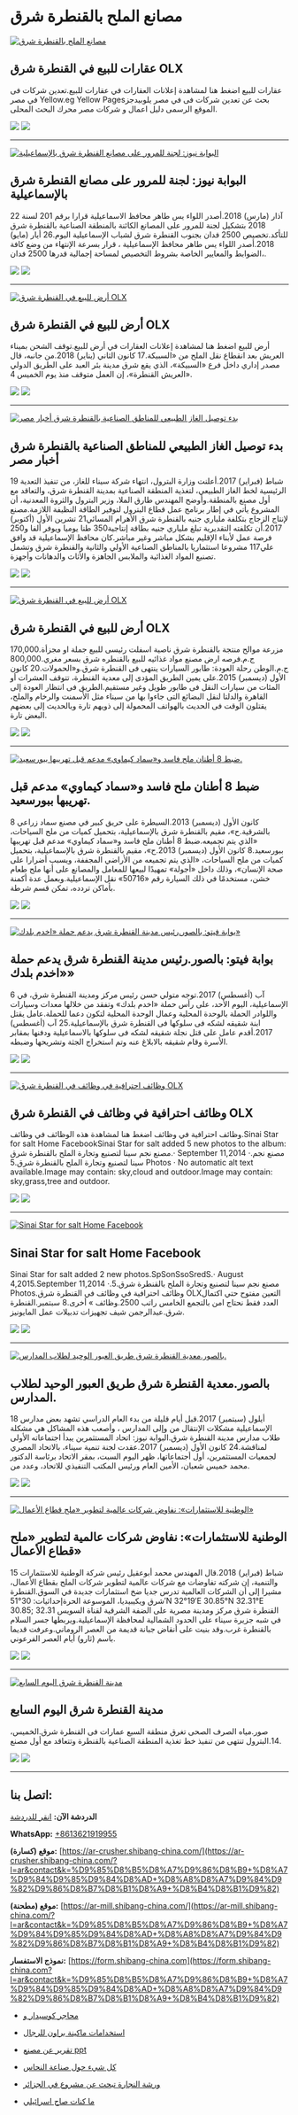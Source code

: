 # مصانع الملح بالقنطرة شرق

<a href="https://swt.shibang-china.com/?l=ar&img&k=%D9%85%D8%B5%D8%A7%D9%86%D8%B9+%D8%A7%D9%84%D9%85%D9%84%D8%AD+%D8%A8%D8%A7%D9%84%D9%82%D9%86%D8%B7%D8%B1%D8%A9+%D8%B4%D8%B1%D9%82" target="_blank">![مصانع الملح بالقنطرة شرق](http://static.shibang-china.com/all-800x300/1415.jpg)</a>

## عقارات للبيع في القنطرة شرق OLX
عقارات للبيع اضغط هنا لمشاهدة إعلانات العقارات في عقارات للبيع.تعدين شركات فى في مصر Yellow.eg Yellow Pagesبحث عن تعدين شركات فى في مصر يلوبيدجز الموقع الرسمى دليل اعمال و شركات مصر محرك البحث المحلى.


<a href="https://whatsapp.shibangsoft.com/WhatsApp.php" target="_blank" title="WhatsApp">![](http://static.shibang-china.com/icon/whatsapp.png)</a> <a href="https://swt.shibang-china.com/?l=ar&icon&k=%D9%85%D8%B5%D8%A7%D9%86%D8%B9+%D8%A7%D9%84%D9%85%D9%84%D8%AD+%D8%A8%D8%A7%D9%84%D9%82%D9%86%D8%B7%D8%B1%D8%A9+%D8%B4%D8%B1%D9%82" target="_blank">![](http://static.shibang-china.com/icon/chat-ar.png)</a>

---

<a href="https://swt.shibang-china.com/?l=ar&img&k=%D9%85%D8%B5%D8%A7%D9%86%D8%B9+%D8%A7%D9%84%D9%85%D9%84%D8%AD+%D8%A8%D8%A7%D9%84%D9%82%D9%86%D8%B7%D8%B1%D8%A9+%D8%B4%D8%B1%D9%82" target="_blank">![البوابة نيوز: لجنة للمرور على مصانع القنطرة شرق بالإسماعيلية](http://static.shibang-china.com/all-800x300/836.jpg)</a>

## البوابة نيوز: لجنة للمرور على مصانع القنطرة شرق بالإسماعيلية
22 آذار (مارس) 2018.أصدر اللواء يس طاهر محافظ الاسماعيلية قرارا برقم 201 لسنة 2018 بتشكيل لجنة للمرور على المصانع الكائنة بالمنطقة الصناعية بالقنطرة شرق للتأكد.تخصيص 2500 فدان بجنوب القنطرة شرق لشباب الإسماعيلية اليوم.26 أيار (مايو) 2018.أصدر اللواء يس طاهر محافظ الإسماعيلية ، قرار بسرعة الإنتهاء من وضع كافة الضوابط والمعايير الخاصة بشروط التخصيص لمساحة إجمالية قدرها 2500 فدان،.


<a href="https://whatsapp.shibangsoft.com/WhatsApp.php" target="_blank" title="WhatsApp">![](http://static.shibang-china.com/icon/whatsapp.png)</a> <a href="https://swt.shibang-china.com/?l=ar&icon&k=%D9%85%D8%B5%D8%A7%D9%86%D8%B9+%D8%A7%D9%84%D9%85%D9%84%D8%AD+%D8%A8%D8%A7%D9%84%D9%82%D9%86%D8%B7%D8%B1%D8%A9+%D8%B4%D8%B1%D9%82" target="_blank">![](http://static.shibang-china.com/icon/chat-ar.png)</a>

---

<a href="https://swt.shibang-china.com/?l=ar&img&k=%D9%85%D8%B5%D8%A7%D9%86%D8%B9+%D8%A7%D9%84%D9%85%D9%84%D8%AD+%D8%A8%D8%A7%D9%84%D9%82%D9%86%D8%B7%D8%B1%D8%A9+%D8%B4%D8%B1%D9%82" target="_blank">![أرض للبيع في القنطرة شرق OLX](http://static.shibang-china.com/all-800x300/6.jpg)</a>

## أرض للبيع في القنطرة شرق OLX
أرض للبيع اضغط هنا لمشاهدة إعلانات العقارات في أرض للبيع.توقف الشحن بميناء العريش بعد انقطاع نقل الملح من «السبيكة.17 كانون الثاني (يناير) 2018.من جانبه، قال مصدر إداري داخل فرع «السبيكة»، الذي يقع شرق مدينة بئر العبد على الطريق الدولي «العريش القنطرة»، إن العمل متوقف منذ يوم الخميس 4.


<a href="https://whatsapp.shibangsoft.com/WhatsApp.php" target="_blank" title="WhatsApp">![](http://static.shibang-china.com/icon/whatsapp.png)</a> <a href="https://swt.shibang-china.com/?l=ar&icon&k=%D9%85%D8%B5%D8%A7%D9%86%D8%B9+%D8%A7%D9%84%D9%85%D9%84%D8%AD+%D8%A8%D8%A7%D9%84%D9%82%D9%86%D8%B7%D8%B1%D8%A9+%D8%B4%D8%B1%D9%82" target="_blank">![](http://static.shibang-china.com/icon/chat-ar.png)</a>

---

<a href="https://swt.shibang-china.com/?l=ar&img&k=%D9%85%D8%B5%D8%A7%D9%86%D8%B9+%D8%A7%D9%84%D9%85%D9%84%D8%AD+%D8%A8%D8%A7%D9%84%D9%82%D9%86%D8%B7%D8%B1%D8%A9+%D8%B4%D8%B1%D9%82" target="_blank">![بدء توصيل الغاز الطبيعي للمناطق الصناعية بالقنطرة شرق أخبار مصر](http://static.shibang-china.com/all-800x300/1010.jpg)</a>

## بدء توصيل الغاز الطبيعي للمناطق الصناعية بالقنطرة شرق أخبار مصر
19 شباط (فبراير) 2017.أعلنت وزارة البترول، انتهاء شركة سيناء للغاز، من تنفيذ التعدية الرئيسية لخط الغاز الطبيعي، لتغذية المنطقة الصناعية بمدينة القنطرة شرق، والتعاقد مع أول مصنع بالمنطقة.وأوضح المهندس طارق الملا، وزير البترول والثروة المعدنية، أن المشروع يأتي في إطار برنامج عمل قطاع البترول لتوفير الطاقة النظيفة اللازمة.مصنع لإنتاج الزجاج بتكلفة ملياري جنيه بالقنطرة شرق الأهرام المسائي21 تشرين الأول (أكتوبر) 2017.أن تكلفته التقديرية تبلغ ملياري جنيه بطاقة إنتاجية350 طنا يوميا ويوفر ألفا و250 فرصة عمل لأبناء الإقليم بشكل مباشر وغير مباشر.كان محافظ الإسماعيلية قد وافق علي117 مشروعا استثماريا بالمناطق الصناعية الأولي والثانية والقنطرة شرق وتشمل تصنيع المواد الغذائية والملابس الجاهزة والأثاث والدهانات وأجهزة.


<a href="https://whatsapp.shibangsoft.com/WhatsApp.php" target="_blank" title="WhatsApp">![](http://static.shibang-china.com/icon/whatsapp.png)</a> <a href="https://swt.shibang-china.com/?l=ar&icon&k=%D9%85%D8%B5%D8%A7%D9%86%D8%B9+%D8%A7%D9%84%D9%85%D9%84%D8%AD+%D8%A8%D8%A7%D9%84%D9%82%D9%86%D8%B7%D8%B1%D8%A9+%D8%B4%D8%B1%D9%82" target="_blank">![](http://static.shibang-china.com/icon/chat-ar.png)</a>

---

<a href="https://swt.shibang-china.com/?l=ar&img&k=%D9%85%D8%B5%D8%A7%D9%86%D8%B9+%D8%A7%D9%84%D9%85%D9%84%D8%AD+%D8%A8%D8%A7%D9%84%D9%82%D9%86%D8%B7%D8%B1%D8%A9+%D8%B4%D8%B1%D9%82" target="_blank">![أرض للبيع في القنطرة شرق OLX](http://static.shibang-china.com/all-800x300/1222.jpg)</a>

## أرض للبيع في القنطرة شرق OLX
مزرعة موالح منتجة بالقنطرة شرق ناصية اسفلت رئيسى للبيع جملة او مجزأة.170,000 ج.م.فرصه ارض مصنع مواد غذائيه للبيع بالقنطره شرق بسعر مغري.800,000 ج.م.الوطن  رحلة العودة: طابور السيارات ينتهى فى القنطرة شرق.و«الحمولات.20 كانون الأول (ديسمبر) 2015.على يمين الطريق المؤدى إلى معدية القنطرة، تتوقف العشرات أو المئات من سيارات النقل فى طابور طويل وغير مستقيم.الطريق فى انتظار العودة إلى القاهرة والدلتا لنقل البضائع التى جاءوا بها من سيناء مثل الأسمنت والرخام والملح، يقتلون الوقت فى الحديث بالهواتف المحمولة إلى ذويهم تارة وبالحديث إلى بعضهم البعض تارة.


<a href="https://whatsapp.shibangsoft.com/WhatsApp.php" target="_blank" title="WhatsApp">![](http://static.shibang-china.com/icon/whatsapp.png)</a> <a href="https://swt.shibang-china.com/?l=ar&icon&k=%D9%85%D8%B5%D8%A7%D9%86%D8%B9+%D8%A7%D9%84%D9%85%D9%84%D8%AD+%D8%A8%D8%A7%D9%84%D9%82%D9%86%D8%B7%D8%B1%D8%A9+%D8%B4%D8%B1%D9%82" target="_blank">![](http://static.shibang-china.com/icon/chat-ar.png)</a>

---

<a href="https://swt.shibang-china.com/?l=ar&img&k=%D9%85%D8%B5%D8%A7%D9%86%D8%B9+%D8%A7%D9%84%D9%85%D9%84%D8%AD+%D8%A8%D8%A7%D9%84%D9%82%D9%86%D8%B7%D8%B1%D8%A9+%D8%B4%D8%B1%D9%82" target="_blank">![ضبط 8 أطنان ملح فاسد و«سماد كيماوي» مدعم قبل تهريبها ببورسعيد.](http://static.shibang-china.com/all-800x300/818.jpg)</a>

## ضبط 8 أطنان ملح فاسد و«سماد كيماوي» مدعم قبل تهريبها ببورسعيد.
8 كانون الأول (ديسمبر) 2013.السيطرة على حريق كبير في مصنع سماد زراعي بالشرقية.ح»، مقيم بالقنطرة شرق بالإسماعيلية، بتحميل كميات من ملح السياحات، «الذي يتم تجميعه.ضبط 8 أطنان ملح فاسد و«سماد كيماوي» مدعم قبل تهريبها ببورسعيد.8 كانون الأول (ديسمبر) 2013.ح»، مقيم بالقنطرة شرق بالإسماعيلية، بتحميل كميات من ملح السياحات، «الذي يتم تجميعه من الأراضي المجففة، ويسبب أضرارا على صحة الإنسان»، وذلك داخل «أجولة» تمهيدًا لبيعها للمعامل والمصانع على أنها ملح طعام خشن، مستخدمًا في ذلك السيارة رقم «50716» نقل الإسماعيلية.وبعمل عدة أكمنة بأماكن تردده، تمكن قسم شرطة.


<a href="https://whatsapp.shibangsoft.com/WhatsApp.php" target="_blank" title="WhatsApp">![](http://static.shibang-china.com/icon/whatsapp.png)</a> <a href="https://swt.shibang-china.com/?l=ar&icon&k=%D9%85%D8%B5%D8%A7%D9%86%D8%B9+%D8%A7%D9%84%D9%85%D9%84%D8%AD+%D8%A8%D8%A7%D9%84%D9%82%D9%86%D8%B7%D8%B1%D8%A9+%D8%B4%D8%B1%D9%82" target="_blank">![](http://static.shibang-china.com/icon/chat-ar.png)</a>

---

<a href="https://swt.shibang-china.com/?l=ar&img&k=%D9%85%D8%B5%D8%A7%D9%86%D8%B9+%D8%A7%D9%84%D9%85%D9%84%D8%AD+%D8%A8%D8%A7%D9%84%D9%82%D9%86%D8%B7%D8%B1%D8%A9+%D8%B4%D8%B1%D9%82" target="_blank">![بوابة فيتو: بالصور.رئيس مدينة القنطرة شرق يدعم حملة «اخدم بلدك»](http://static.shibang-china.com/all-800x300/1116.jpg)</a>

## بوابة فيتو: بالصور.رئيس مدينة القنطرة شرق يدعم حملة «اخدم بلدك»
6 آب (أغسطس) 2017.توجه متولي حسن رئيس مركز ومدينة القنطرة شرق، في الإسماعيلية، اليوم الأحد، على رأس حملة «اخدم بلدك» وتفقد من خلالها معدات وسيارات واللوادر الحملة بالوحدة المحلية وعمال الوحدة المحلية لتكون دعما للحملة.عامل يقتل ابنة شقيقه لشكه فى سلوكها فى القنطرة شرق بالإسماعيلية.25 آب (أغسطس) 2017.أقدم عامل على قتل نجلة شقيقه لشكه فى سلوكها بالاسماعيلية ودفنها بمقابر الأسرة وقام شقيقه بالابلاغ عنه وتم استخراج الجثة وتشريحها وضبطه.


<a href="https://whatsapp.shibangsoft.com/WhatsApp.php" target="_blank" title="WhatsApp">![](http://static.shibang-china.com/icon/whatsapp.png)</a> <a href="https://swt.shibang-china.com/?l=ar&icon&k=%D9%85%D8%B5%D8%A7%D9%86%D8%B9+%D8%A7%D9%84%D9%85%D9%84%D8%AD+%D8%A8%D8%A7%D9%84%D9%82%D9%86%D8%B7%D8%B1%D8%A9+%D8%B4%D8%B1%D9%82" target="_blank">![](http://static.shibang-china.com/icon/chat-ar.png)</a>

---

<a href="https://swt.shibang-china.com/?l=ar&img&k=%D9%85%D8%B5%D8%A7%D9%86%D8%B9+%D8%A7%D9%84%D9%85%D9%84%D8%AD+%D8%A8%D8%A7%D9%84%D9%82%D9%86%D8%B7%D8%B1%D8%A9+%D8%B4%D8%B1%D9%82" target="_blank">![وظائف احترافية في وظائف في القنطرة شرق OLX](http://static.shibang-china.com/all-800x300/127.jpg)</a>

## وظائف احترافية في وظائف في القنطرة شرق OLX
وظائف احترافية في وظائف اضغط هنا لمشاهدة هذه الوظائف في وظائف.Sinai Star for salt Home FacebookSinai Star for salt added 5 new photos to the album: مصنع نجم سينا لتصنيع وتجارة الملح بالقنطرة شرق.· September 11,2014 ·.مصنع نجم سينا لتصنيع وتجارة الملح بالقنطرة شرق.5 Photos &middot; No automatic alt text available.Image may contain: sky,cloud and outdoor.Image may contain: sky,grass,tree and outdoor.


<a href="https://whatsapp.shibangsoft.com/WhatsApp.php" target="_blank" title="WhatsApp">![](http://static.shibang-china.com/icon/whatsapp.png)</a> <a href="https://swt.shibang-china.com/?l=ar&icon&k=%D9%85%D8%B5%D8%A7%D9%86%D8%B9+%D8%A7%D9%84%D9%85%D9%84%D8%AD+%D8%A8%D8%A7%D9%84%D9%82%D9%86%D8%B7%D8%B1%D8%A9+%D8%B4%D8%B1%D9%82" target="_blank">![](http://static.shibang-china.com/icon/chat-ar.png)</a>

---

<a href="https://swt.shibang-china.com/?l=ar&img&k=%D9%85%D8%B5%D8%A7%D9%86%D8%B9+%D8%A7%D9%84%D9%85%D9%84%D8%AD+%D8%A8%D8%A7%D9%84%D9%82%D9%86%D8%B7%D8%B1%D8%A9+%D8%B4%D8%B1%D9%82" target="_blank">![Sinai Star for salt Home Facebook](http://static.shibang-china.com/all-800x300/949.jpg)</a>

## Sinai Star for salt Home Facebook
Sinai Star for salt added 2 new photos.SpSonSsoSredS.· August 4,2015.September 11,2014 ·.مصنع نجم سينا لتصنيع وتجارة الملح بالقنطرة شرق.5 Photos.وظائف احترافية في وظائف في القنطرة شرق OLXالتعين مفتوح حتي اكتمال العدد فقط نحتاج امن بالتجمع الخامس راتب 2500.وظائف » أخرى.8 سبتمبر.القنطرة شرق.عبدالرجمن شيف تجهيزات تدبيلات عمل المايونيز.


<a href="https://whatsapp.shibangsoft.com/WhatsApp.php" target="_blank" title="WhatsApp">![](http://static.shibang-china.com/icon/whatsapp.png)</a> <a href="https://swt.shibang-china.com/?l=ar&icon&k=%D9%85%D8%B5%D8%A7%D9%86%D8%B9+%D8%A7%D9%84%D9%85%D9%84%D8%AD+%D8%A8%D8%A7%D9%84%D9%82%D9%86%D8%B7%D8%B1%D8%A9+%D8%B4%D8%B1%D9%82" target="_blank">![](http://static.shibang-china.com/icon/chat-ar.png)</a>

---

<a href="https://swt.shibang-china.com/?l=ar&img&k=%D9%85%D8%B5%D8%A7%D9%86%D8%B9+%D8%A7%D9%84%D9%85%D9%84%D8%AD+%D8%A8%D8%A7%D9%84%D9%82%D9%86%D8%B7%D8%B1%D8%A9+%D8%B4%D8%B1%D9%82" target="_blank">![بالصور.معدية القنطرة شرق طريق العبور الوحيد لطلاب المدارس.](http://static.shibang-china.com/all-800x300/272.jpg)</a>

## بالصور.معدية القنطرة شرق طريق العبور الوحيد لطلاب المدارس.
18 أيلول (سبتمبر) 2017.قبل أيام قليلة من بدء العام الدراسي تشهد بعض مدارس الإسماعيلية مشكلات الإنتقال من وإلى المدارس ، وأصعب هذه المشاكل هي مشكلة طلاب مدارس مدينة القنطرة شرق.البوابة نيوز: اتحاد المستثمرين يبدأ اجتماعاته الأولى لمناقشة.24 كانون الأول (ديسمبر) 2017.عقدت لجنة تنمية سيناء، بالاتحاد المصري لجمعيات المستثمرين، أول أجتماعاتها، ظهر اليوم السبت، بمقر الاتحاد برئاسة الدكتور محمد خميس شعبان، الأمين العام ورئيس المكتب التنفيذي للاتحاد، وعدد من.


<a href="https://whatsapp.shibangsoft.com/WhatsApp.php" target="_blank" title="WhatsApp">![](http://static.shibang-china.com/icon/whatsapp.png)</a> <a href="https://swt.shibang-china.com/?l=ar&icon&k=%D9%85%D8%B5%D8%A7%D9%86%D8%B9+%D8%A7%D9%84%D9%85%D9%84%D8%AD+%D8%A8%D8%A7%D9%84%D9%82%D9%86%D8%B7%D8%B1%D8%A9+%D8%B4%D8%B1%D9%82" target="_blank">![](http://static.shibang-china.com/icon/chat-ar.png)</a>

---

<a href="https://swt.shibang-china.com/?l=ar&img&k=%D9%85%D8%B5%D8%A7%D9%86%D8%B9+%D8%A7%D9%84%D9%85%D9%84%D8%AD+%D8%A8%D8%A7%D9%84%D9%82%D9%86%D8%B7%D8%B1%D8%A9+%D8%B4%D8%B1%D9%82" target="_blank">![الوطنية للاستثمارات»: نفاوض شركات عالمية لتطوير «ملح قطاع الأعمال»](http://static.shibang-china.com/all-800x300/511.jpg)</a>

## الوطنية للاستثمارات»: نفاوض شركات عالمية لتطوير «ملح قطاع الأعمال»
15 شباط (فبراير) 2018.قال المهندس محمد أبوعقيل رئيس شركة الوطنية للاستثمارات والتنمية، إن شركته تفاوضات مع شركات عالمية لتطوير شركات الملح بقطاع الأعمال، مشيرا إلى أن الشركات العالمية تدرس جديا ضخ استثمارات جديدة في السوق.القنطرة شرق ويكيبيديا، الموسوعة الحرةإحداثيات: 30°51′N 32°19′E﻿ ﻿30.85°N 32.31°E﻿ 30.85; 32.31 القنطرة شرق مركز ومدينة مصرية على الضفة الشرقية لقناة السويس في شبه جزيرة سيناء على الحدود الشمالية لمحافظة الإسماعيلية.ويربطها جسر السلام بالقنطرة غرب.وقد بنيت على أنقاض جبانة قديمة من العصر الروماني.وعرفت قديما باسم (ثارو) أيام العصر الفرعوني.


<a href="https://whatsapp.shibangsoft.com/WhatsApp.php" target="_blank" title="WhatsApp">![](http://static.shibang-china.com/icon/whatsapp.png)</a> <a href="https://swt.shibang-china.com/?l=ar&icon&k=%D9%85%D8%B5%D8%A7%D9%86%D8%B9+%D8%A7%D9%84%D9%85%D9%84%D8%AD+%D8%A8%D8%A7%D9%84%D9%82%D9%86%D8%B7%D8%B1%D8%A9+%D8%B4%D8%B1%D9%82" target="_blank">![](http://static.shibang-china.com/icon/chat-ar.png)</a>

---

<a href="https://swt.shibang-china.com/?l=ar&img&k=%D9%85%D8%B5%D8%A7%D9%86%D8%B9+%D8%A7%D9%84%D9%85%D9%84%D8%AD+%D8%A8%D8%A7%D9%84%D9%82%D9%86%D8%B7%D8%B1%D8%A9+%D8%B4%D8%B1%D9%82" target="_blank">![مدينة القنطرة شرق اليوم السابع](http://static.shibang-china.com/all-800x300/1106.jpg)</a>

## مدينة القنطرة شرق اليوم السابع
صور.مياه الصرف الصحى تغرق منطقة السبع عمارات فى القنطرة شرق.الخميس، 14.البترول تنتهى من تنفيذ خط تغذية المنطقة الصناعية بالقنطرة وتتعاقد مع أول مصنع.

<a href="https://whatsapp.shibangsoft.com/WhatsApp.php" target="_blank" title="WhatsApp">![](http://static.shibang-china.com/icon/whatsapp.png)</a> <a href="https://swt.shibang-china.com/?l=ar&icon&k=%D9%85%D8%B5%D8%A7%D9%86%D8%B9+%D8%A7%D9%84%D9%85%D9%84%D8%AD+%D8%A8%D8%A7%D9%84%D9%82%D9%86%D8%B7%D8%B1%D8%A9+%D8%B4%D8%B1%D9%82" target="_blank">![](http://static.shibang-china.com/icon/chat-ar.png)</a>

---
## اتصل بنا:

**الدردشة الآن:** [انقر للدردشة](https://swt.shibang-china.com?l=ar&contact&k=%D9%85%D8%B5%D8%A7%D9%86%D8%B9+%D8%A7%D9%84%D9%85%D9%84%D8%AD+%D8%A8%D8%A7%D9%84%D9%82%D9%86%D8%B7%D8%B1%D8%A9+%D8%B4%D8%B1%D9%82)

**WhatsApp:**  [+8613621919955](https://whatsapp.shibangsoft.com/WhatsApp.php)

**موقع (كسارة):** [https://ar-crusher.shibang-china.com/](https://ar-crusher.shibang-china.com/?l=ar&contact&k=%D9%85%D8%B5%D8%A7%D9%86%D8%B9+%D8%A7%D9%84%D9%85%D9%84%D8%AD+%D8%A8%D8%A7%D9%84%D9%82%D9%86%D8%B7%D8%B1%D8%A9+%D8%B4%D8%B1%D9%82)

**موقع (مطحنة):** [https://ar-mill.shibang-china.com/](https://ar-mill.shibang-china.com/?l=ar&contact&k=%D9%85%D8%B5%D8%A7%D9%86%D8%B9+%D8%A7%D9%84%D9%85%D9%84%D8%AD+%D8%A8%D8%A7%D9%84%D9%82%D9%86%D8%B7%D8%B1%D8%A9+%D8%B4%D8%B1%D9%82)

**نموذج الاستفسار:** [https://form.shibang-china.com](https://form.shibang-china.com?l=ar&contact&k=%D9%85%D8%B5%D8%A7%D9%86%D8%B9+%D8%A7%D9%84%D9%85%D9%84%D8%AD+%D8%A8%D8%A7%D9%84%D9%82%D9%86%D8%B7%D8%B1%D8%A9+%D8%B4%D8%B1%D9%82)

* [محاجر كوسيدار و](../20/%D9%85%D8%AD%D8%A7%D8%AC%D8%B1%20%D9%83%D9%88%D8%B3%D9%8A%D8%AF%D8%A7%D8%B1%20%D9%88.md)

* [استخدامات ماكينة براون للرجال](../17/%D8%A7%D8%B3%D8%AA%D8%AE%D8%AF%D8%A7%D9%85%D8%A7%D8%AA%20%D9%85%D8%A7%D9%83%D9%8A%D9%86%D8%A9%20%D8%A8%D8%B1%D8%A7%D9%88%D9%86%20%D9%84%D9%84%D8%B1%D8%AC%D8%A7%D9%84.md)

* [تقرير عن مصنع ppt](../17/%D8%AA%D9%82%D8%B1%D9%8A%D8%B1%20%D8%B9%D9%86%20%D9%85%D8%B5%D9%86%D8%B9%20ppt.md)

* [كل شيء حول صناعة النحاس](../19/%D9%83%D9%84%20%D8%B4%D9%8A%D8%A1%20%D8%AD%D9%88%D9%84%20%D8%B5%D9%86%D8%A7%D8%B9%D8%A9%20%D8%A7%D9%84%D9%86%D8%AD%D8%A7%D8%B3.md)

* [ورشة النجارة تبحث عن مشروع في الجزائر](../18/%D9%88%D8%B1%D8%B4%D8%A9%20%D8%A7%D9%84%D9%86%D8%AC%D8%A7%D8%B1%D8%A9%20%D8%AA%D8%A8%D8%AD%D8%AB%20%D8%B9%D9%86%20%D9%85%D8%B4%D8%B1%D9%88%D8%B9%20%D9%81%D9%8A%20%D8%A7%D9%84%D8%AC%D8%B2%D8%A7%D8%A6%D8%B1.md)

* [ما كنات صاج اسرائيلي](../16/%D9%85%D8%A7%20%D9%83%D9%86%D8%A7%D8%AA%20%D8%B5%D8%A7%D8%AC%20%D8%A7%D8%B3%D8%B1%D8%A7%D8%A6%D9%8A%D9%84%D9%8A.md)